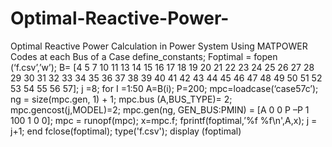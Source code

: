 # Optimal-Reactive-Power-
Optimal Reactive Power Calculation in Power System Using MATPOWER  Codes at each Bus of a Case
define_constants;
Foptimal = fopen (‘f.csv’,’w’);
 B= [4 5 7 10 11 13 14 15 16 17 18 19 20 21 22 23 24 25 26 27 28 29 30 31 32 33 34 35 36 37 38 39 40 41 42 43 44 45 46 47 48 49 50 51 52 53 54 55 56 57]; 
j =8;
for I =1:50
   A=B(i);
   P=200;
mpc=loadcase(‘case57c’);
ng = size(mpc.gen, 1) + 1; 
mpc.bus (A,BUS_TYPE)= 2;    
mpc.gencost(j,MODEL)=2;
mpc.gen(ng, GEN_BUS:PMIN) = [A 0 0 P –P 1 100 1 0 0];
mpc = runopf(mpc);
x=mpc.f;
fprintf(foptimal,’%f %f\n',A,x);
j = j+1;
end
fclose(foptimal);
type('f.csv');
display (foptimal)

